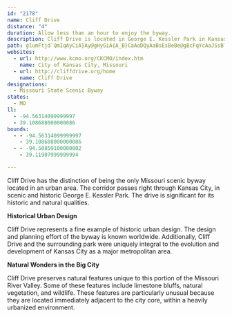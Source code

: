 ```yaml
---
id: "2178"
name: Cliff Drive
distance: "4"
duration: Allow less than an hour to enjoy the byway.
description: Cliff Drive is located in George E. Kessler Park in Kansas City.  The drive was designed by George E. Kessler, and originally constructed in the period of 1893 to 1915.
path: glumFtjd`QmIqAyCiA}Ay@gHyGiA{A_B}CaAoDQyAaBsEsBeBe@gBcFqYcAaJSsB?_AHWXGlALh@`@~@xAXBXGj@i@hA_B\Sd@Eb@HtDfBl@JrAF|@_@j@y@TgBAgCMWuASm@YmDyBUYOq@@_@b@uCO_@o@M}AF_AWe@AeALJf@CTe@hBURkGa@OSUw@o@uHWqAmA_S@yBJe@RMxADXS?]I_@_CgEI_@Ds@x@gDI_@OQs@YQQw@oFKaKUmJDaChCoP_AaI]gFF}TGaU{@{MOaFE_FF_XN{BJ]P_@^_@`A?jCjApIXHJbDD
websites:
  - url: http://www.kcmo.org/CKCMO/index.htm
    name: City of Kansas City, Missouri
  - url: http://cliffdrive.org/home
    name: Cliff Drive
designations:
  - Missouri State Scenic Byway
states:
  - MO
ll:
  - -94.56314099999997
  - 39.108688000000086
bounds:
  - - -94.56314099999997
    - 39.108688000000086
  - - -94.50859100000002
    - 39.11907999999994

---
```


Cliff Drive has the distinction of being the only Missouri scenic byway located in an urban area. The corridor passes right through Kansas City, in scenic and historic George E. Kessler Park. The drive is significant for its historic and natural qualities.

__Historical Urban Design__

Cliff Drive represents a fine example of historic urban design. The design and planning effort of the byway is known worldwide. Additionally, Cliff Drive and the surrounding park were uniquely integral to the evolution and development of Kansas City as a major metropolitan area.

__Natural Wonders in the Big City__

Cliff Drive preserves natural features unique to this portion of the Missouri River Valley. Some of these features include limestone bluffs, natural vegetation, and wildlife. These features are particularly unusual because they are located immediately adjacent to the city core, within a heavily urbanized environment.
